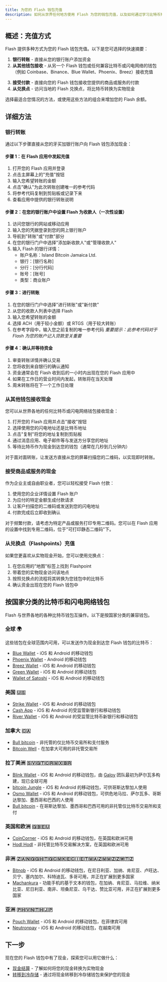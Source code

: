 ```yaml
---
title: 为您的 Flash 钱包充值
description: 如何从世界任何地方使用 Flash 为您的钱包充值，以及如何通过学习比特币知识来赚取收益。
---
```


## 概述：充值方式

Flash 提供多种方式为您的 Flash 钱包充值。以下是您可选择的快速摘要：

1. **银行转账** - 直接从您的银行账户添加资金
2. **从其他钱包接收** - 从另一个 Flash 钱包或任何兼容比特币或闪电网络的钱包（例如 Coinbase、Binance、Blue Wallet、Phoenix、Breez）接收充值
 <!-- 3. **学习并赚取** - 在 Flash 应用中完成测验以赚取现金奖励 <img src="https://png.pngtree.com/png-clipart/20221211/ourmid/pngtree-coming-soon-banner-png-image_6519489.png" alt="即将推出" style="height: 60px; display: inline-block; vertical-align: middle; margin-left: 8px;"> -->
3. **接受付款** - 直接向您的 Flash 钱包接收您提供的商品或服务的付款
4. **从兑换点** - 访问当地的 Flash 兑换点，将比特币转换为实物现金

选择最适合您情况的方法，或使用这些方法的组合来增加您的 Flash 余额。

## 详细方法

### 银行转账

通过以下步骤直接从您的牙买加银行账户向 Flash 钱包添加现金：

#### 步骤 1：在 Flash 应用中发起充值

1. 打开您的 Flash 应用并登录
2. 点击主屏幕上的"充值"按钮
3. 输入您希望转账的金额
4. 点击"确认"为此次转账创建唯一的参考代码
5. 将参考代码复制到剪贴板或记录下来
6. 查看应用中提供的银行转账说明

#### 步骤 2：在您的银行账户中设置 Flash 为收款人（一次性设置）

1. 访问您银行的网站或移动应用
2. 输入您的凭据登录到您的网上银行账户
3. 导航到"转账"或"付款"部分
4. 在您的银行门户中选择"添加新收款人"或"管理收款人"
5. 输入 Flash 的银行详情：
    - 账户名称：Island Bitcoin Jamaica Ltd.
    - 银行：[银行名称]
    - 分行：[分行代码]
    - 账号：[账号]
    - 类型：商业账户

#### 步骤 3：进行转账

1. 在您的银行门户中选择"进行转账"或"新付款"
2. 从您的收款人列表中选择 Flash
3. 输入您希望转账的金额
4. 选择 ACH（用于较小金额）或 RTGS（用于较大转账）
5. 在参考字段中，输入您之前复制的唯一参考代码
   _重要提示：此参考代码对于 Flash 为您的账户记入贷款至关重要_

#### 步骤 4：确认并等待资金

1. 审查转账详情并确认交易
2. 您将收到来自银行的确认通知
3. 资金通常会在 Flash 收到后的一小时内出现在您的 Flash 应用中
4. 如果在工作日的营业时间内发起，转账将在当天处理
5. 周末转账将在下一个工作日处理

### 从其他钱包接收现金

您可以从世界各地的任何比特币或闪电网络钱包接收现金：

1. 打开您的 Flash 应用并点击"接收"按钮
2. 选择使用您的闪电地址还是比特币地址
3. 点击"复制"将您的地址复制到剪贴板
4. 通过消息应用、电子邮件等与发送方分享您的地址
5. 等待比特币作为现金到达您的钱包（通常在几秒到几分钟内）

对于面对面转账，让发送方直接从您的屏幕扫描您的二维码，以实现即时转账。

<!-- ### 通过 Flash 应用学习并赚取现金 <img src="https://png.pngtree.com/png-clipart/20221211/ourmid/pngtree-coming-soon-banner-png-image_6519489.png" alt="即将推出" style="height: 80px; display: inline-block; vertical-align: middle; margin-left: 10px;">

Flash 提供教育机会，让您获得现金奖励：

1. 打开您的 Flash 应用并点击"赚取"标签
2. 阅读可用的比特币教育内容
3. 正确回答测验问题，直接向您的钱包赚取现金
4. 定期查看新的赚钱机会和挑战 -->

### 接受商品或服务的现金

作为企业主或自由职业者，您可以轻松接受 Flash 付款：

1. 使用您的企业详情设置 Flash 账户
2. 为应付的特定金额生成付款请求
3. 让客户扫描您的二维码或发送到您的闪电地址
4. 付款完成后立即收到确认

对于频繁付款，请考虑为特定产品或服务打印专用二维码。您可以在 Flash 应用的设置中找到专用二维码，位于"可打印静态二维码"下。

### 从兑换点（Flashpoints）充值

如果您更喜欢从实物现金开始，您可以使用兑换点：

1. 在您应用的"地图"标签上找到 Flashpoint
2. 带着您的实物现金访问该地点
3. 按照兑换点的流程将其转换为您钱包中的比特币
4. 确认资金出现在您的 Flash 钱包中

## 按国家分类的比特币和闪电网络钱包

Flash 与世界各地的各种比特币钱包互操作。以下是按国家分类的兼容钱包。

### 全球 🌍

这些钱包在全球范围内可用，可以发送作为现金到达您 Flash 钱包的比特币：

-   [Blue Wallet](https://bluewallet.io/) - iOS 和 Android 的移动钱包
-   [Phoenix Wallet](https://phoenix.acinq.co/) - Android 的移动钱包
-   [Breez Wallet](https://breez.technology/) - iOS 和 Android 的移动钱包
-   [Green Wallet](https://blockstream.com/green/) - iOS 和 Android 的移动钱包
-   [Wallet of Satoshi](https://www.walletofsatoshi.com/) - iOS 和 Android 的移动钱包

### 美国 🇺🇸

-   [Strike Wallet](https://strike.me/) - iOS 和 Android 的移动钱包
-   [Cash App](https://cash.app/) - iOS 和 Android 的受监管新银行和移动钱包
-   [River Wallet](https://river.com/) - iOS 和 Android 的受监管比特币新银行和移动钱包

### 加拿大 🇨🇦

-   [Bull bitcoin](https://bullbitcoin.com/) - 非托管的仅比特币交易所和支付服务
-   [Bitcoin Well](https://bitcoinwell.com) - 在加拿大可用的非托管交易所

### 拉丁美洲 🇸🇻🇬🇹🇨🇷🇲🇽🇧🇷

-   [Blink Wallet](https://blink.sv/) - iOS 和 Android 的移动钱包，由 [Galoy](https://galoy.io/) 团队最初为萨尔瓦多构建，现已全球可用
-   [bitcoin Jungle](https://play.google.com/store/apps/details?id=app.bitcoinjungle.mobile) - iOS 和 Android 的移动钱包，可供哥斯达黎加人使用
-   [Osmo Wallet](https://osmowallet.com/) - iOS 和 Android 的移动钱包，可供危地马拉、萨尔瓦多、哥斯达黎加、墨西哥和巴西的人使用
-   [Bull bitcoin](https://bullbitcoin.com/) - 在哥斯达黎加、墨西哥和巴西可用的非托管仅比特币交易所和支付

### 英国和欧洲 🇬🇧🇪🇺

-   [CoinCorner](https://www.coincorner.com/) - iOS 和 Android 的移动钱包，在英国和欧洲可用
-   [Hodl Hodl](https://hodlhodl.com/) - 非托管比特币交易解决方案，在英国和欧洲可用

### 非洲 🇿🇦🇳🇬🇬🇭🇹🇬🇨🇲🇰🇪🇨🇮🇪🇹🇲🇦🇿🇲🇲🇿🇿🇼🇹🇿

-   [Bitnob](https://bitnob.com/) - iOS 和 Android 的移动钱包，在尼日利亚、加纳、肯尼亚、卢旺达、贝宁、塞内加尔、科特迪瓦、多哥可用，并正在扩展到更多国家
-   [Machankura](https://8333.mobi) - 功能手机的基于文本的钱包，在加纳、肯尼亚、马拉维、纳米比亚、尼日利亚、南非、坦桑尼亚、乌干达、赞比亚可用，并正在扩展到更多国家

### 亚洲 🇵🇭🇻🇳🇹🇭🇯🇵

-   [Pouch Wallet](https://pouch.ph) - iOS 和 Android 的移动钱包，在菲律宾可用
-   [Neutronpay](https://neutronpay.com/personal) - iOS 和 Android 的移动钱包，在越南可用

## 下一步

现在您的 Flash 钱包中有了现金，探索您可以用它做什么：

<!-- -   [赚取更多现金](guides/earn) - 发现赚取现金的其他方式 -->

-   [现金结算](guides/cash-out) - 了解如何将您的现金转换为实物现金
-   [转移到冷存储](guides/sweep-to-cold-storage) - 通过将现金转移到冷存储钱包来保护您的现金